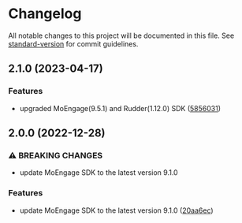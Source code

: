 # Changelog

All notable changes to this project will be documented in this file. See [standard-version](https://github.com/conventional-changelog/standard-version) for commit guidelines.

## 2.1.0 (2023-04-17)


### Features

* upgraded MoEngage(9.5.1) and Rudder(1.12.0) SDK ([5856031](https://github.com/rudderlabs/rudder-integration-moengage-ios/commit/58560310da5094f85ca9ebfc464e1fafe877d9d9))

## 2.0.0 (2022-12-28)


### ⚠ BREAKING CHANGES

* update MoEngage SDK to the latest version 9.1.0

### Features

* update MoEngage SDK to the latest version 9.1.0 ([20aa6ec](https://github.com/rudderlabs/rudder-integration-moengage-ios/commit/20aa6ec2c295df671ac2603bd97dbad326ea2dc0))
